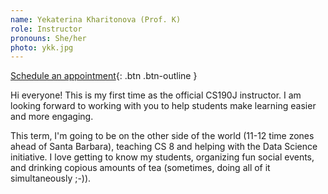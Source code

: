 ```yaml
---
name: Yekaterina Kharitonova (Prof. K)
role: Instructor
pronouns: She/her
photo: ykk.jpg
---
```


[Schedule an appointment](https://calendar.google.com/calendar/u/0/selfsched?sstoken=UUFjZExlYWxLMkdRfGRlZmF1bHR8NTZmMGZmY2IyYjFmZTVmMmNmNWQ0YmUxZjQ2MWUwOGY){: .btn .btn-outline }

Hi everyone! This is my first time as the official CS190J instructor. 
I am looking forward to working with you to help students make learning easier and more engaging. 

This term, I'm going to be on the other side of the world (11-12 time zones ahead of Santa Barbara), teaching CS 8 and helping with the Data Science initiative.
I love getting to know my students, organizing fun social events, and drinking copious amounts of tea (sometimes, doing all of it simultaneously ;-)).

